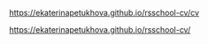 https://ekaterinapetukhova.github.io/rsschool-cv/cv

https://ekaterinapetukhova.github.io/rsschool-cv/

